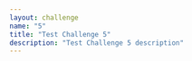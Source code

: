 ```yaml
---
layout: challenge
name: "5"
title: "Test Challenge 5"
description: "Test Challenge 5 description"
---
```

